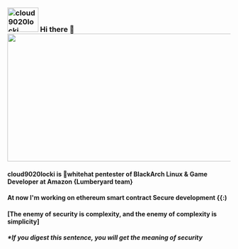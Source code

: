 ### <img src="https://splianel.sirv.com/cloud9020locki.jpg" width="70" height="55" alt="cloud9020locki"/>  Hi there 👋 <img src="https://splianel.sirv.com/maxresdefault.jpg" width="512" height="288" alt="" />
#### cloud9020locki is 🎩whitehat pentester of BlackArch Linux & Game Developer at Amazon {Lumberyard team}
#### At now I'm working on ethereum smart contract Secure development {{:)

#### [The enemy of security is complexity, and the enemy of complexity is simplicity] 
##### *If you digest this sentence, you will get the meaning of security



